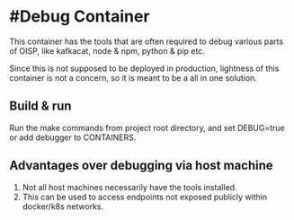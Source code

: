 #Debug Container
===============

This container has the tools that are often required to debug various parts of OISP, like kafkacat, node & npm, python & pip etc.

Since this is not supposed to be deployed in production, lightness of this container is not a concern, so it is meant to be a all in one solution.

## Build & run

Run the make commands from project root directory, and set DEBUG=true or add debugger to CONTAINERS.

## Advantages over debugging via host machine


1. Not all host machines necessarily have the tools installed.
2. This can be used to access endpoints not exposed publicly within docker/k8s networks.
